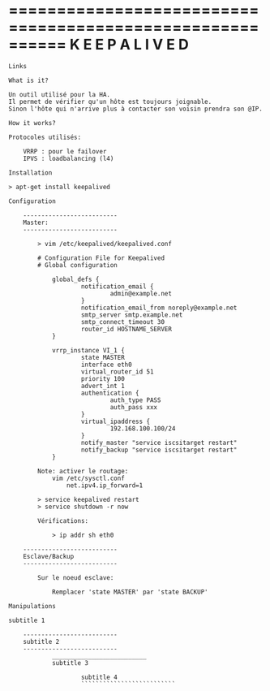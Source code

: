 ==========================================================
                       K E E P A L I V E D
==========================================================

~~~~~~~~~~~~~~~~~~~~~~~~~~
Links
~~~~~~~~~~~~~~~~~~~~~~~~~~

~~~~~~~~~~~~~~~~~~~~~~~~~~
What is it?
~~~~~~~~~~~~~~~~~~~~~~~~~~

    Un outil utilisé pour la HA.
    Il permet de vérifier qu'un hôte est toujours joignable.
    Sinon l'hôte qui n'arrive plus à contacter son voisin prendra son @IP.

~~~~~~~~~~~~~~~~~~~~~~~~~~
How it works?
~~~~~~~~~~~~~~~~~~~~~~~~~~

    Protocoles utilisés:

        VRRP : pour le failover
        IPVS : loadbalancing (l4)

~~~~~~~~~~~~~~~~~~~~~~~~~~
Installation
~~~~~~~~~~~~~~~~~~~~~~~~~~

    > apt-get install keepalived

~~~~~~~~~~~~~~~~~~~~~~~~~~
Configuration
~~~~~~~~~~~~~~~~~~~~~~~~~~
        --------------------------
        Master:
        --------------------------

            > vim /etc/keepalived/keepalived.conf

            # Configuration File for Keepalived
            # Global configuration
             
                global_defs {
                        notification_email {
                                admin@example.net
                        }
                        notification_email_from noreply@example.net
                        smtp_server smtp.example.net
                        smtp_connect_timeout 30
                        router_id HOSTNAME_SERVER
                }
                 
                vrrp_instance VI_1 {
                        state MASTER
                        interface eth0
                        virtual_router_id 51
                        priority 100
                        advert_int 1
                        authentication {
                                auth_type PASS
                                auth_pass xxx
                        }
                        virtual_ipaddress {
                                192.168.100.100/24
                        }
                        notify_master "service iscsitarget restart"
                        notify_backup "service iscsitarget restart"
                }

            Note: activer le routage:
                vim /etc/sysctl.conf
                    net.ipv4.ip_forward=1

            > service keepalived restart
            > service shutdown -r now

            Vérifications:

                > ip addr sh eth0

        --------------------------
        Esclave/Backup
        --------------------------

            Sur le noeud esclave:
                
                Remplacer 'state MASTER' par 'state BACKUP'


~~~~~~~~~~~~~~~~~~~~~~~~~~
Manipulations
~~~~~~~~~~~~~~~~~~~~~~~~~~


~~~~~~~~~~~~~~~~~~~~~~~~~~
subtitle 1
~~~~~~~~~~~~~~~~~~~~~~~~~~

        --------------------------
        subtitle 2
        --------------------------
                __________________________
                subtitle 3

                        subtitle 4
                        ``````````````````````````
